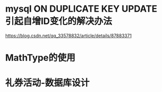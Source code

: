 
# mysql ON DUPLICATE KEY UPDATE 引起自增ID变化的解决办法

https://blog.csdn.net/qq_33578832/article/details/87883371

# MathType的使用

# 礼券活动-数据库设计

